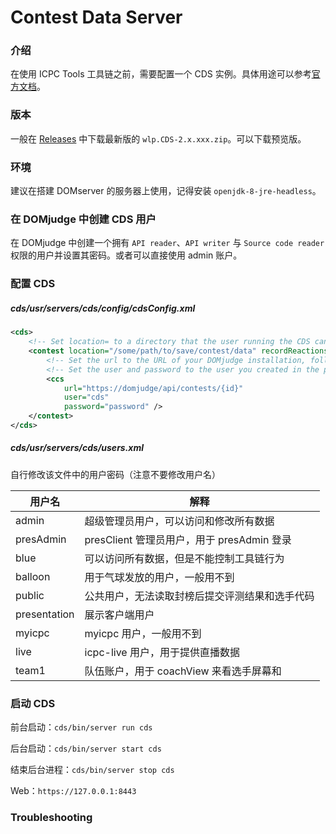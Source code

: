 # Contest Data Server

### 介绍

在使用 ICPC Tools 工具链之前，需要配置一个 CDS 实例。具体用途可以参考[官方文档](https://tools.icpc.global/docs/ContestDataServer.pdf)。

### 版本

一般在 [Releases](https://github.com/icpctools/icpctools/releases) 中下载最新版的 `wlp.CDS-2.x.xxx.zip`。可以下载预览版。

### 环境

建议在搭建 DOMserver 的服务器上使用，记得安装 `openjdk-8-jre-headless`。

### 在 DOMjudge 中创建 CDS 用户

在 DOMjudge 中创建一个拥有 `API reader`、`API writer` 与 `Source code reader` 权限的用户并设置其密码。或者可以直接使用 admin 账户。

### 配置 CDS

##### cds/usr/servers/cds/config/cdsConfig.xml

```xml
<cds>
    <!-- Set location= to a directory that the user running the CDS can write to -->
    <contest location="/some/path/to/save/contest/data" recordReactions="false">
        <!-- Set the url to the URL of your DOMjudge installation, followed by /api/contests/<cid>, where <cid> is your CID or external ID -->
        <!-- Set the user and password to the user you created in the previous step -->
        <ccs
            url="https://domjudge/api/contests/{id}"
            user="cds"
            password="password" />
    </contest>
</cds>
```

##### cds/usr/servers/cds/users.xml

自行修改该文件中的用户密码（注意不要修改用户名）

| 用户名       | 解释                                           |
| ------------ | ---------------------------------------------- |
| admin        | 超级管理员用户，可以访问和修改所有数据         |
| presAdmin    | presClient 管理员用户，用于 presAdmin 登录     |
| blue         | 可以访问所有数据，但是不能控制工具链行为       |
| balloon      | 用于气球发放的用户，一般用不到                 |
| public       | 公共用户，无法读取封榜后提交评测结果和选手代码 |
| presentation | 展示客户端用户                                 |
| myicpc       | myicpc 用户，一般用不到                        |
| live         | icpc-live 用户，用于提供直播数据               |
| team1        | 队伍账户，用于 coachView 来看选手屏幕和        |

### 启动 CDS

前台启动：`cds/bin/server run cds`

后台启动：`cds/bin/server start cds`

结束后台进程：`cds/bin/server stop cds`

Web：`https://127.0.0.1:8443`

### Troubleshooting

